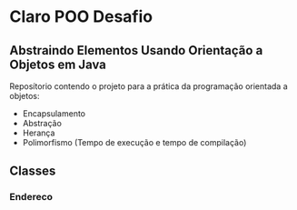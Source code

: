 # Claro POO Desafio

## Abstraindo Elementos Usando Orientação a Objetos em Java

Reposítorio contendo o projeto para a prática da programação orientada a objetos: 
- Encapsulamento
- Abstração
- Herança 
- Polimorfismo (Tempo de execução e tempo de compilação)


## Classes

### Endereco